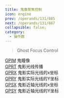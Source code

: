 ```yaml
---
title: 鬼像聚焦控制
icon: engine
prev: /operands/131/885
next: /operands/131/887
collapsible: false;
category:
  - 操作数
---
```


> Ghost Focus Control

[GPIM](GPIM.md  "Zemax 操作数 GPIM") 鬼瞳像<br />[GPRT](GPRT.md  "Zemax 操作数 GPRT") 鬼影光线传播<br />[GPRX](GPRX.md  "Zemax 操作数 GPRX") 鬼影实际光线的x坐标<br />[GPRY](GPRY.md  "Zemax 操作数 GPRY") 鬼影实际光线的Y坐标<br />[GPSX](GPSX.md  "Zemax 操作数 GPSX") 鬼影近轴光线的x坐标<br />[GPSY](GPSY.md  "Zemax 操作数 GPSY") 鬼影近轴光线的Y坐标<br />